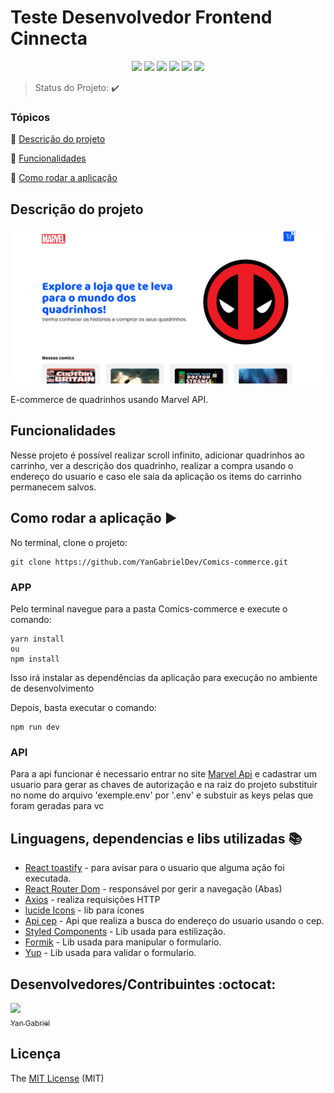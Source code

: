 <h1>Teste Desenvolvedor Frontend Cinnecta</h1>

<p align="center">
  <img src="https://img.shields.io/static/v1?label=react js&message=lib&color=00BEF5&style=for-the-badge&logo=REACT"/>
    <img src="https://img.shields.io/static/v1?label=Vite&message=Runtime%20Built&color=9467FE&style=for-the-badge&logo=vite"/>
  <img src="https://img.shields.io/static/v1?label=JAVASCRIPT&message=Language&color=F7DF1E&style=for-the-badge&logo=javascript"/>
  <img src="http://img.shields.io/static/v1?label=STATUS&message=CONCLUIDO&color=GREEN&style=for-the-badge"/>
  <img src="http://img.shields.io/static/v1?label=License&message=MIT&color=green&style=for-the-badge"/>
  <img src="https://img.shields.io/badge/styled--components-DB7093?style=for-the-badge&logo=styled-components&logoColor=white"/>
</p>

> Status do Projeto: :heavy_check_mark:

### Tópicos

:small_blue_diamond: [Descrição do projeto](#descrição-do-projeto)

:small_blue_diamond: [Funcionalidades](#funcionalidades)

:small_blue_diamond: [Como rodar a aplicação](#como-rodar-a-aplicação-arrow_forward)

## Descrição do projeto
![home](public/home.png)

<p align="justify">
  E-commerce de quadrinhos usando Marvel API.
</p>

## Funcionalidades
<p>
  Nesse projeto é possível realizar scroll infinito, adicionar quadrinhos ao carrinho, ver a descrição dos quadrinho, realizar a compra usando o endereço do usuario e caso ele saia da aplicação os items do carrinho permanecem salvos. 
</p>

## Como rodar a aplicação :arrow_forward:

No terminal, clone o projeto:

```
git clone https://github.com/YanGabrielDev/Comics-commerce.git
```

### APP

Pelo terminal navegue para a pasta Comics-commerce e execute o comando:

```
yarn install
ou
npm install
```

Isso irá instalar as dependências da aplicação para execução no ambiente de desenvolvimento

Depois, basta executar o comando:

```
npm run dev
```
### API

Para a api funcionar é necessario entrar no site [Marvel Api](https://developer.marvel.com/) e cadastrar um usuario para gerar as chaves de autorização e na raiz do projeto substituir no nome do arquivo 'exemple.env' por '.env' e substuir as keys pelas que foram geradas para vc

## Linguagens, dependencias e libs utilizadas :books:

- [React toastify](https://fkhadra.github.io/react-toastify/introduction) - para avisar para o usuario que alguma ação foi executada.
- [React Router Dom](https://reactrouter.com/en/main) - responsável por gerir a navegação (Abas)
- [Axios](https://axios-http.com/docs/intro) - realiza requisições HTTP
- [lucide Icons](https://lucide.dev/guide/) - lib para ícones
- [Api cep](https://apicep.com/api-de-consulta/) - Api que realiza a busca do endereço do usuario usando o cep.
- [Styled Components](https://styled-components.com) - Lib usada para estilização.
- [Formik](https://formik.org) - Lib usada para manipular o formulario.
- [Yup](https://github.com/jquense/yup) - Lib usada para validar o formulario.


## Desenvolvedores/Contribuintes :octocat:

[<img src="https://avatars.githubusercontent.com/u/99893016?s=400&u=82762e9fe11c520237aaa030b34e74957ee6c97b&v=4" width=115><br><sub>Yan Gabriel</sub>](https://github.com/YanGabrielDev)

## Licença

The [MIT License]() (MIT)
